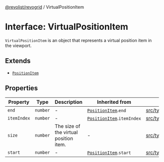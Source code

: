 [@revolist/revogrid](README.md) / VirtualPositionItem

# Interface: VirtualPositionItem

`VirtualPositionItem` is an object that represents a virtual position item
in the viewport.

## Extends

- [`PositionItem`](Interface.PositionItem.md)

## Properties

| Property | Type | Description | Inherited from | Defined in |
| ------ | ------ | ------ | ------ | ------ |
| `end` | `number` | - | [`PositionItem`](Interface.PositionItem.md).`end` | [src/types/interfaces.ts:565](https://github.com/revolist/revogrid/blob/b237f8e2bf171382439be1d1cad91b20987b8302/src/types/interfaces.ts#L565) |
| `itemIndex` | `number` | - | [`PositionItem`](Interface.PositionItem.md).`itemIndex` | [src/types/interfaces.ts:563](https://github.com/revolist/revogrid/blob/b237f8e2bf171382439be1d1cad91b20987b8302/src/types/interfaces.ts#L563) |
| `size` | `number` | The size of the virtual position item. | - | [src/types/interfaces.ts:542](https://github.com/revolist/revogrid/blob/b237f8e2bf171382439be1d1cad91b20987b8302/src/types/interfaces.ts#L542) |
| `start` | `number` | - | [`PositionItem`](Interface.PositionItem.md).`start` | [src/types/interfaces.ts:564](https://github.com/revolist/revogrid/blob/b237f8e2bf171382439be1d1cad91b20987b8302/src/types/interfaces.ts#L564) |
